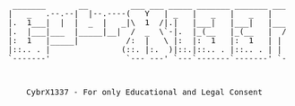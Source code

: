 <div align="center">
  <pre>
  _______       __         ___ ___ _____ _______ _______ _______ 
 |   _   .--.--|  |--.----(   Y   | _   |   _   |   _   |   _   |
 |.  1___|  |  |  _  |   _|\  1  /|.|   |___|   |___|   |___|   |
 |.  |___|___  |_____|__|  /  _  \`-|.  |_(__   |_(__   |  /   / 
 |:  1   |_____|          /:  |   \ |:  |:  1   |:  1   | |   |  
 |::.. . |               (::. |:.  )|::.|::.. . |::.. . | |   |  
 `-------'                `--- ---' `---`-------`-------' `---'  
  <pre>
<p>CybrX1337 - For only Educational and Legal Consent</p>
</div>
